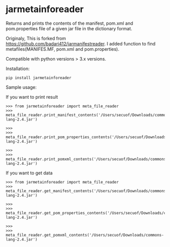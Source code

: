 # jarmetainforeader
Returns and prints the contents of the manifest, pom.xml and pom.properties file of a given jar file in the dictionary format.

Originaly, This is forked from https://github.com/badari412/jarmanifestreader.
I added function to find metafiles(MANIFES.MF, pom.xml and pom.properties). 

Compatible with python versions > 3.x versions. 

Installation:

```
pip install jarmetainforeader
```

Sample usage:

If you want to print result
```
>>> from jarmetainforeader import meta_file_reader
>>> meta_file_reader.print_manifest_contents('/Users/secuof/Downloads/commons-lang-2.4.jar')

>>>
>>> meta_file_reader.print_pom_properties_contents('/Users/secuof/Downloads/commons-lang-2.4.jar')

>>>
>>> meta_file_reader.print_pomxml_contents('/Users/secuof/Downloads/commons-lang-2.4.jar')

```
If you want to get data
```
>>> from jarmetainforeader import meta_file_reader
>>> meta_file_reader.get_manifest_contents('/Users/secuof/Downloads/commons-lang-2.4.jar')

>>>
>>> meta_file_reader.get_pom_properties_contents('/Users/secuof/Downloads/commons-lang-2.4.jar')

>>>
>>> meta_file_reader.get_pomxml_contents('/Users/secuof/Downloads/commons-lang-2.4.jar')

```
